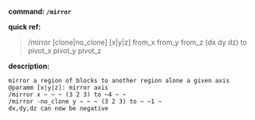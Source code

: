 <!-- BEGIN_AUTOGEN: do NOT edit in this block -->

**command: `/mirror`**

**quick ref:**
> /mirror [clone|no_clone] [x|y|z] from_x from_y from_z (dx dy dz) to pivot_x pivot_y pivot_z

**description:**

```
mirror a region of blocks to another region alone a given axis
@paramm [x|y|z]: mirror axis
/mirror x ~ ~ ~ (3 2 3) to ~4 ~ ~
/mirror -no_clone y ~ ~ ~ (3 2 3) to ~ ~1 ~
dx,dy,dz can now be negative
```

<!-- END_AUTOGEN-->
